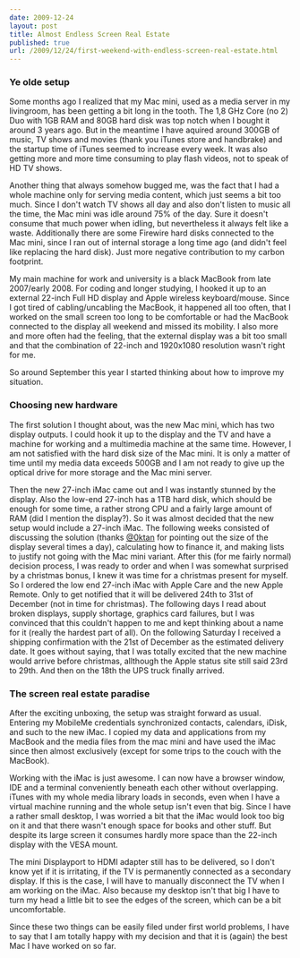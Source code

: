 ```yaml
---
date: 2009-12-24
layout: post
title: Almost Endless Screen Real Estate
published: true
url: /2009/12/24/first-weekend-with-endless-screen-real-estate.html
---
```


### Ye olde setup

Some months ago I realized that my Mac mini, used as a media server in my
livingroom, has been getting a bit long in the tooth. The 1,8 GHz Core (no 2)
Duo with 1GB RAM and 80GB hard disk was top notch when I bought it around 3
years ago. But in the meantime I have aquired around 300GB of music, TV shows
and movies (thank you iTunes store and handbrake) and the startup time of
iTunes seemed to increase every week. It was also getting more and more time
consuming to play flash videos, not to speak of HD TV shows.

Another thing that always somehow bugged me, was the fact that I had a whole
machine only for serving media content, which just seems a bit too much. Since
I don't watch TV shows all day and also don't listen to music all the time,
the Mac mini was idle around 75% of the day. Sure it doesn't consume that much
power when idling, but nevertheless it always felt like a waste. Additionally
there are some Firewire hard disks connected to the Mac mini, since I ran out
of internal storage a long time ago (and didn't feel like replacing the hard
disk). Just more negative contribution to my carbon footprint.

My main machine for work and university is a black MacBook from late
2007/early 2008. For coding and longer studying, I hooked it up to an external
22-inch Full HD display and Apple wireless keyboard/mouse. Since I got tired
of cabling/uncabling the MacBook, it happened all too often, that I worked on
the small screen too long to be comfortable or had the MacBook connected to
the display all weekend and missed its mobility. I also more and more often
had the feeling, that the external display was a bit too small and that the
combination of 22-inch and 1920x1080 resolution wasn't right for me.

So around September this year I started thinking about how to improve my
situation.

### Choosing new hardware

The first solution I thought about, was the new Mac mini, which has two
display outputs. I could hook it up to the display and the TV and have a
machine for working and a multimedia machine at the same time. However, I am
not satisfied with the hard disk size of the Mac mini. It is only a matter of
time until my media data exceeds 500GB and I am not ready to give up the
optical drive for more storage and the Mac mini server.

Then the new 27-inch iMac came out and I was instantly stunned by the display.
Also the low-end 27-inch has a 1TB hard disk, which should be enough for some
time, a rather strong CPU and a fairly large amount of RAM (did I mention the
display?). So it was almost decided that the new setup would include a 27-inch
iMac. The following weeks consisted of discussing the solution (thanks
[@0ktan](http://twitter.com/0ktan) for pointing out the size of the display
several times a day), calculating how to finance it, and making lists to
justify not going with the Mac mini variant. After this (for me fairly normal)
decision process, I was ready to order and when I was somewhat surprised by a
christmas bonus, I knew it was time for a christmas present for myself. So I
ordered the low end 27-inch iMac with Apple Care and the new Apple Remote.
Only to get notified that it will be delivered 24th to 31st of December (not
in time for christmas). The following days I read about broken displays,
supply shortage, graphics card failures, but I was convinced that this
couldn't happen to me and kept thinking about a name for it (really the
hardest part of all). On the following Saturday I received a shipping
confirmation with the 21st of December as the estimated delivery date. It goes
without saying, that I was totally excited that the new machine would arrive
before christmas, allthough the Apple status site still said 23rd to 29th. And
then on the 18th the UPS truck finally arrived.

### The screen real estate paradise

After the exciting unboxing, the setup was straight forward as usual. Entering
my MobileMe credentials synchronized contacts, calendars, iDisk, and such to
the new iMac. I copied my data and applications from my MacBook and the media
files from the mac mini and have used the iMac since then almost exclusively
(except for some trips to the couch with the MacBook).

Working with the iMac is just awesome. I can now have a browser window, IDE
and a terminal conveniently beneath each other without overlapping. iTunes
with my whole media library loads in seconds, even when I have a virtual
machine running and the whole setup isn't even that big. Since I have a rather
small desktop, I was worried a bit that the iMac would look too big on it and
that there wasn't enough space for books and other stuff. But despite its
large screen it consumes hardly more space than the 22-inch display with the
VESA mount.

The mini Displayport to HDMI adapter still has to be delivered, so I don't
know yet if it is irritating, if the TV is permanently connected as a
secondary display. If this is the case, I will have to manually disconnect the
TV when I am working on the iMac. Also because my desktop isn't that big I
have to turn my head a little bit to see the edges of the screen, which can be
a bit uncomfortable.

Since these two things can be easily filed under first world problems, I have
to say that I am totally happy with my decision and that it is (again) the
best Mac I have worked on so far.
